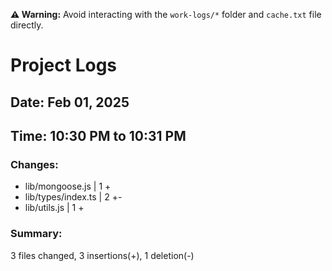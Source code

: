 **⚠️ Warning:** Avoid interacting with the `work-logs/*` folder and `cache.txt` file directly.

# Project Logs

## Date: Feb 01, 2025

## Time: 10:30 PM to 10:31 PM

### Changes:
- lib/mongoose.js    | 1 +
-  lib/types/index.ts | 2 +-
-  lib/utils.js       | 1 +

### Summary:
 3 files changed, 3 insertions(+), 1 deletion(-)